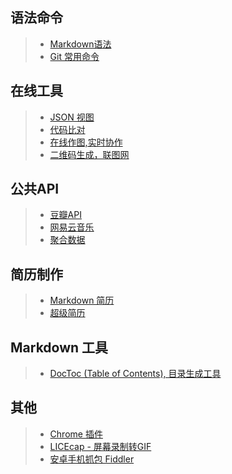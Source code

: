 ## 语法命令

>+ [Markdown语法](./Markdown/README.md)
>+ [Git 常用命令](./Git/README.md)

## 在线工具
>+ [JSON 视图](http://www.bejson.com/jsonviewernew/)
>+ [代码比对](http://tool.oschina.net/diff/)
>+ [在线作图,实时协作](https://www.processon.com/)
>+ [二维码生成，联图网](http://www.liantu.com/)

## 公共API
>+ [豆瓣API](https://developers.douban.com/wiki/?title=guide)
>+ [网易云音乐](https://binaryify.github.io/NeteaseCloudMusicApi/#/)
>+ [聚合数据](https://www.juhe.cn/)

## 简历制作

>+ [Markdown 简历](https://github.com/geekcompany/ResumeSample)
>+ [超级简历](https://www.wondercv.com/)

## Markdown 工具

>+ [DocToc (Table of Contents), 目录生成工具](https://github.com/thlorenz/doctoc)

## 其他
>+ [Chrome 插件](./Chrome-plugin/README.md)
>+ [LICEcap - 屏幕录制转GIF](https://licecap.en.softonic.com/?ex=CAT-752.1)
>+ [安卓手机抓包 Fiddler](https://blog.csdn.net/nielinqi520/article/details/78842706)
